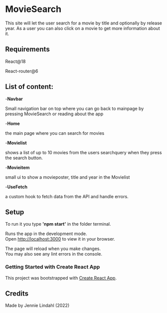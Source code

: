 # MovieSearch

This site will let the user search for a movie by title and optionally by release year.
As a user you can also click on a movie to get more information about it.

## Requirements

React@18

React-router@6

## List of content:

-**Navbar**

Small navigation bar on top where you can go back to mainpage by pressing MovieSearch or reading about the app

-**Home**

the main page where you can search for movies

-**Movielist**

shows a list of up to 10 movies from the users searchquery when they press the search button.

-**Movieitem**

small ui to show a movieposter, title and year in the Movielist

-**UseFetch**

a custom hook to fetch data from the API and handle errors.

## Setup

To run it you type **'npm start'** in the folder terminal.

Runs the app in the development mode.\
Open [http://localhost:3000](http://localhost:3000) to view it in your browser.

The page will reload when you make changes.\
You may also see any lint errors in the console.

### Getting Started with Create React App

This project was bootstrapped with [Create React App](https://github.com/facebook/create-react-app).

## Credits

Made by Jennie Lindahl (2022)

